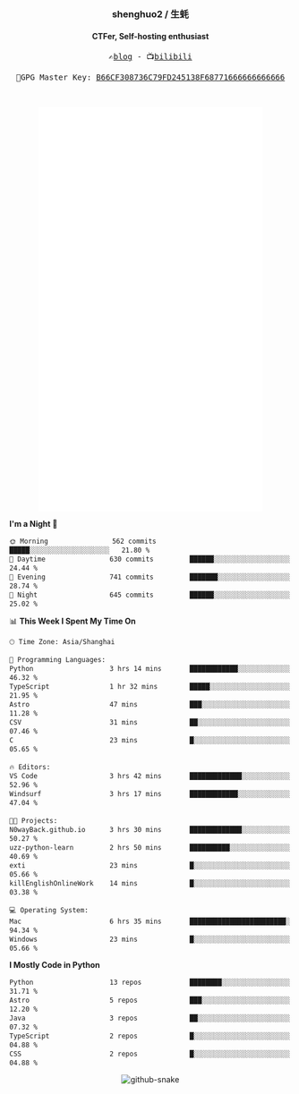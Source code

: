 <h3 align="center"> shenghuo2 / 生蚝 </h3>
<h4 align="center" >CTFer, Self-hosting enthusiast</h3>


<p align="center">
  <samp>
    ✍️<a href="https://blog.shenghuo2.top/">blog</a> -
    📺<a href="https://space.bilibili.com/85894935">bilibili</a>
  </samp>
</p>
<p align="center">
  <samp>
     🔐GPG Master Key: <a align="center" href="https://github.com/shenghuo2.gpg">B66CF308736C79FD245138F68771666666666666</a>
  </samp>
</p>
<br>
<p align="center">
  <a href="https://github.com/shenghuo2">
    <img width="400" align="top" src="https://github.com/shenghuo2/shenghuo2/blob/main/metrics.left.svg" />
  </a>
  <a href="https://github.com/shenghuo2">
    <img width="400" align="top" src="https://github.com/shenghuo2/shenghuo2/blob/main/metrics.right.svg" />
  </a>
</p>


<!--START_SECTION:waka-->
**I'm a Night 🦉** 

```text
🌞 Morning                562 commits         █████░░░░░░░░░░░░░░░░░░░░   21.80 % 
🌆 Daytime                630 commits         ██████░░░░░░░░░░░░░░░░░░░   24.44 % 
🌃 Evening                741 commits         ███████░░░░░░░░░░░░░░░░░░   28.74 % 
🌙 Night                  645 commits         ██████░░░░░░░░░░░░░░░░░░░   25.02 % 
```


📊 **This Week I Spent My Time On** 

```text
🕑︎ Time Zone: Asia/Shanghai

💬 Programming Languages: 
Python                   3 hrs 14 mins       ████████████░░░░░░░░░░░░░   46.32 % 
TypeScript               1 hr 32 mins        █████░░░░░░░░░░░░░░░░░░░░   21.95 % 
Astro                    47 mins             ███░░░░░░░░░░░░░░░░░░░░░░   11.28 % 
CSV                      31 mins             ██░░░░░░░░░░░░░░░░░░░░░░░   07.46 % 
C                        23 mins             █░░░░░░░░░░░░░░░░░░░░░░░░   05.65 % 

🔥 Editors: 
VS Code                  3 hrs 42 mins       █████████████░░░░░░░░░░░░   52.96 % 
Windsurf                 3 hrs 17 mins       ████████████░░░░░░░░░░░░░   47.04 % 

🐱‍💻 Projects: 
N0wayBack.github.io      3 hrs 30 mins       █████████████░░░░░░░░░░░░   50.27 % 
uzz-python-learn         2 hrs 50 mins       ██████████░░░░░░░░░░░░░░░   40.69 % 
exti                     23 mins             █░░░░░░░░░░░░░░░░░░░░░░░░   05.66 % 
killEnglishOnlineWork    14 mins             █░░░░░░░░░░░░░░░░░░░░░░░░   03.38 % 

💻 Operating System: 
Mac                      6 hrs 35 mins       ████████████████████████░   94.34 % 
Windows                  23 mins             █░░░░░░░░░░░░░░░░░░░░░░░░   05.66 % 
```

**I Mostly Code in Python** 

```text
Python                   13 repos            ████████░░░░░░░░░░░░░░░░░   31.71 % 
Astro                    5 repos             ███░░░░░░░░░░░░░░░░░░░░░░   12.20 % 
Java                     3 repos             ██░░░░░░░░░░░░░░░░░░░░░░░   07.32 % 
TypeScript               2 repos             █░░░░░░░░░░░░░░░░░░░░░░░░   04.88 % 
CSS                      2 repos             █░░░░░░░░░░░░░░░░░░░░░░░░   04.88 % 
```




<!--END_SECTION:waka-->


<div align="center">
  <picture>
    <source media="(prefers-color-scheme: dark)" srcset="https://gist.githubusercontent.com/shenghuo2/bfce20b14ab0484cef03bae6e60e0b3a/raw/github-snake-dark.svg" />
    <source media="(prefers-color-scheme: light)" srcset="https://gist.githubusercontent.com/shenghuo2/bfce20b14ab0484cef03bae6e60e0b3a/raw/github-snake.svg" />
    <img alt="github-snake" src="https://gist.githubusercontent.com/shenghuo2/bfce20b14ab0484cef03bae6e60e0b3a/raw/github-snake.svg" />
  </picture>
</div>

<!--
**shenghuo2/shenghuo2** is a ✨ _special_ ✨ repository because its `README.md` (this file) appears on your GitHub profile.

Here are some ideas to get you started:

- 🔭 I’m currently working on ...
- 🌱 I’m currently learning ...
- 👯 I’m looking to collaborate on ...
- 🤔 I’m looking for help with ...
- 💬 Ask me about ...
- 📫 How to reach me: ...
- 😄 Pronouns: ...
- ⚡ Fun fact: ...
-->
